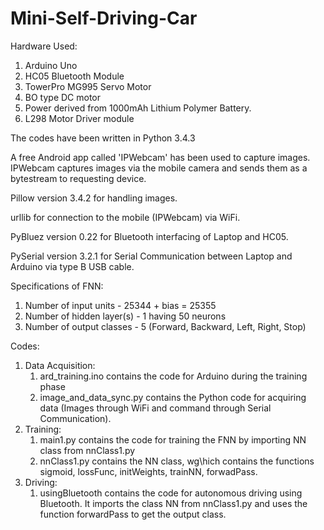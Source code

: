 # Mini-Self-Driving-Car

Hardware Used:

  1. Arduino Uno
  2. HC05 Bluetooth Module
  3. TowerPro MG995 Servo Motor
  4. BO type DC motor
  5. Power derived from 1000mAh Lithium Polymer Battery.
  6. L298 Motor Driver module

The codes have been written in Python 3.4.3 

A free Android app called 'IPWebcam' has been used to capture images. IPWebcam captures images via the mobile camera and sends them as a bytestream to requesting device.

Pillow version 3.4.2 for handling images.

urllib for connection to the mobile (IPWebcam) via WiFi. 

PyBluez version 0.22 for Bluetooth interfacing of Laptop and HC05.

PySerial version 3.2.1 for Serial Communication between Laptop and Arduino via type B USB cable.

Specifications of FNN:

1. Number of input units - 25344 + bias = 25355
2. Number of hidden layer(s) - 1 having 50 neurons
3. Number of output classes - 5 (Forward, Backward, Left, Right, Stop)

Codes:

1. Data Acquisition:
	1. ard_training.ino contains the code for Arduino during the training phase
	2. image_and_data_sync.py contains the Python code for acquiring data (Images through WiFi and command through Serial Communication).
2. Training:
	1. main1.py contains the code for training the FNN by importing NN class from nnClass1.py
	2. nnClass1.py contains the NN class, wg\hich contains the functions sigmoid, lossFunc, initWeights, trainNN, forwadPass.
3. Driving:
	1. usingBluetooth contains the code for autonomous driving using Bluetooth. It imports the class NN from nnClass1.py and uses the 				 function forwardPass to get the output class.
